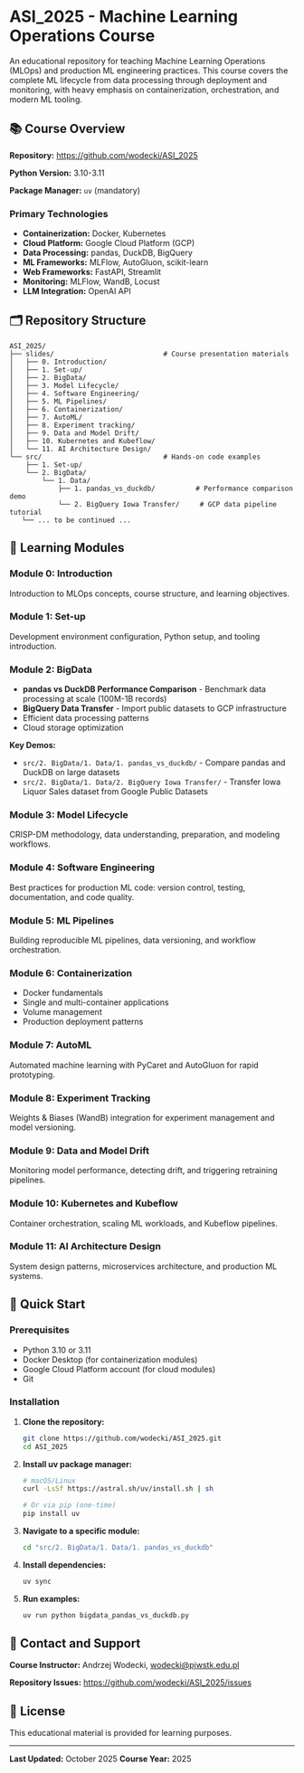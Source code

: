 # ASI_2025 - Machine Learning Operations Course

An educational repository for teaching Machine Learning Operations (MLOps) and production ML engineering practices. This course covers the complete ML lifecycle from data processing through deployment and monitoring, with heavy emphasis on containerization, orchestration, and modern ML tooling.

## 📚 Course Overview

**Repository:** https://github.com/wodecki/ASI_2025

**Python Version:** 3.10-3.11

**Package Manager:** `uv` (mandatory)

### Primary Technologies

- **Containerization:** Docker, Kubernetes
- **Cloud Platform:** Google Cloud Platform (GCP)
- **Data Processing:** pandas, DuckDB, BigQuery
- **ML Frameworks:** MLFlow, AutoGluon, scikit-learn
- **Web Frameworks:** FastAPI, Streamlit
- **Monitoring:** MLFlow, WandB, Locust
- **LLM Integration:** OpenAI API

## 🗂️ Repository Structure

```
ASI_2025/
├── slides/                           # Course presentation materials
│   ├── 0. Introduction/
│   ├── 1. Set-up/
│   ├── 2. BigData/
│   ├── 3. Model Lifecycle/
│   ├── 4. Software Engineering/
│   ├── 5. ML Pipelines/
│   ├── 6. Containerization/
│   ├── 7. AutoML/
│   ├── 8. Experiment tracking/
│   ├── 9. Data and Model Drift/
│   ├── 10. Kubernetes and Kubeflow/
│   └── 11. AI Architecture Design/
└── src/                              # Hands-on code examples
    ├── 1. Set-up/
    └── 2. BigData/
        └── 1. Data/
            ├── 1. pandas_vs_duckdb/          # Performance comparison demo
            └── 2. BigQuery Iowa Transfer/     # GCP data pipeline tutorial
   └── ... to be continued ...
```

## 🎯 Learning Modules

### Module 0: Introduction
Introduction to MLOps concepts, course structure, and learning objectives.

### Module 1: Set-up
Development environment configuration, Python setup, and tooling introduction.

### Module 2: BigData
- **pandas vs DuckDB Performance Comparison** - Benchmark data processing at scale (100M-1B records)
- **BigQuery Data Transfer** - Import public datasets to GCP infrastructure
- Efficient data processing patterns
- Cloud storage optimization

**Key Demos:**
- `src/2. BigData/1. Data/1. pandas_vs_duckdb/` - Compare pandas and DuckDB on large datasets
- `src/2. BigData/1. Data/2. BigQuery Iowa Transfer/` - Transfer Iowa Liquor Sales dataset from Google Public Datasets

### Module 3: Model Lifecycle
CRISP-DM methodology, data understanding, preparation, and modeling workflows.

### Module 4: Software Engineering
Best practices for production ML code: version control, testing, documentation, and code quality.

### Module 5: ML Pipelines
Building reproducible ML pipelines, data versioning, and workflow orchestration.

### Module 6: Containerization
- Docker fundamentals
- Single and multi-container applications
- Volume management
- Production deployment patterns

### Module 7: AutoML
Automated machine learning with PyCaret and AutoGluon for rapid prototyping.

### Module 8: Experiment Tracking
Weights & Biases (WandB) integration for experiment management and model versioning.

### Module 9: Data and Model Drift
Monitoring model performance, detecting drift, and triggering retraining pipelines.

### Module 10: Kubernetes and Kubeflow
Container orchestration, scaling ML workloads, and Kubeflow pipelines.

### Module 11: AI Architecture Design
System design patterns, microservices architecture, and production ML systems.

## 🚀 Quick Start

### Prerequisites

- Python 3.10 or 3.11
- Docker Desktop (for containerization modules)
- Google Cloud Platform account (for cloud modules)
- Git

### Installation

1. **Clone the repository:**
   ```bash
   git clone https://github.com/wodecki/ASI_2025.git
   cd ASI_2025
   ```

2. **Install uv package manager:**
   ```bash
   # macOS/Linux
   curl -LsSf https://astral.sh/uv/install.sh | sh

   # Or via pip (one-time)
   pip install uv
   ```

3. **Navigate to a specific module:**
   ```bash
   cd "src/2. BigData/1. Data/1. pandas_vs_duckdb"
   ```

4. **Install dependencies:**
   ```bash
   uv sync
   ```

5. **Run examples:**
   ```bash
   uv run python bigdata_pandas_vs_duckdb.py
   ```

## 📧 Contact and Support

**Course Instructor:** Andrzej Wodecki, wodecki@pjwstk.edu.pl

**Repository Issues:** https://github.com/wodecki/ASI_2025/issues


## 📄 License

This educational material is provided for learning purposes. 

---

**Last Updated:** October 2025
**Course Year:** 2025
